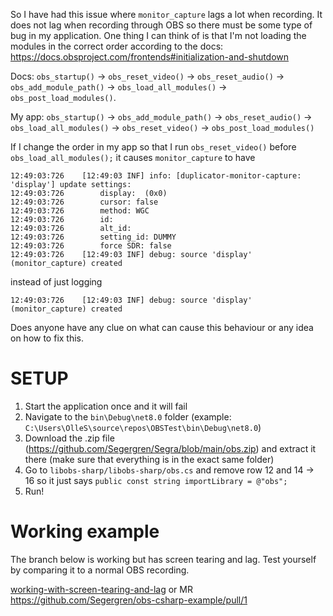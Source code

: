 So I have had this issue where `monitor_capture` lags a lot when recording. It does not lag when recording through OBS so there must be some type of bug in my application. One thing I can think of is that I'm not loading the modules in the correct order according to the docs: https://docs.obsproject.com/frontends#initialization-and-shutdown

Docs: `obs_startup()` -> `obs_reset_video()` -> `obs_reset_audio()` -> `obs_add_module_path()` -> `obs_load_all_modules()`  -> `obs_post_load_modules()`.

My app: `obs_startup()` -> `obs_add_module_path()` -> `obs_reset_audio()` -> `obs_load_all_modules()` -> `obs_reset_video()` -> `obs_post_load_modules()`

If I change the order in my app so that I run `obs_reset_video()` before `obs_load_all_modules();` it causes `monitor_capture` to have
```
12:49:03:726    [12:49:03 INF] info: [duplicator-monitor-capture: 'display'] update settings:
12:49:03:726        display:  (0x0)
12:49:03:726        cursor: false
12:49:03:726        method: WGC
12:49:03:726        id: 
12:49:03:726        alt_id: 
12:49:03:726        setting_id: DUMMY
12:49:03:726        force SDR: false
12:49:03:726    [12:49:03 INF] debug: source 'display' (monitor_capture) created
```
instead of just logging
```
12:49:03:726    [12:49:03 INF] debug: source 'display' (monitor_capture) created
```

Does anyone have any clue on what can cause this behaviour or any idea on how to fix this. 

# SETUP
1. Start the application once and it will fail
2. Navigate to the `bin\Debug\net8.0` folder (example: `C:\Users\OlleS\source\repos\OBSTest\bin\Debug\net8.0`)
3. Download the .zip file (https://github.com/Segergren/Segra/blob/main/obs.zip) and extract it there (make sure that everything is in the exact same folder)
4. Go to `libobs-sharp/libobs-sharp/obs.cs` and remove row 12 and 14 -> 16 so it just says `public const string importLibrary = @"obs";`
5. Run!

# Working example
The branch below is working but has screen tearing and lag. Test yourself by comparing it to a normal OBS recording.

[working-with-screen-tearing-and-lag](https://github.com/Segergren/obs-csharp-example/tree/working-with-screen-tearing-and-lag) or MR https://github.com/Segergren/obs-csharp-example/pull/1
